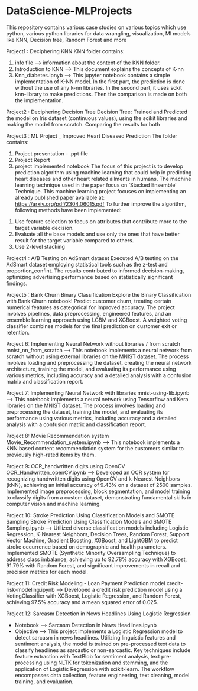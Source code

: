 # DataScience-MLProjects
This repository contains various case studies on various topics which use python, various python libraries for data wrangling, visualization, Ml models like KNN, Decision tree, Random Forest and more

Project1 : Deciphering KNN
KNN folder contains:
1) info file --> information about the content of the KNN folder.
2) Introduction to KNN --> This document explains the concepts of K-nn
3) Knn_diabetes.ipnyb --> This jupyter notebook contains a simple implementation of K-NN model. In the first part, the prediction is done without the use of any k-nn libraries. In the second part, it uses sckit knn-library to make predictions. Then the comparison is made on both the implementation.

Project2 : Deciphering Decision Tree
Decision Tree: Trained and Predicted the model on Iris dataset (continuous values), using the scikit libraries and making the model from scratch. Comparing the results for both

Project3 : ML Project _ Improved Heart Diseased Prediction
The folder contains:
1) Project presentation - .ppt file
2) Project Report
3) project implemented notebook 
The focus of this project is to develop prediction algorithm using machine learning that could help in predicting heart diseases and other heart related ailments in humans. The machine learning technique used in the paper focus on ‘Stacked Ensemble’ Technique. 
This machine learning project focuses on implementing an already published paper available at: https://arxiv.org/pdf/2304.06015.pdf
To further improve the algorithm, following methods have been implemented:
  1. Use feature selection to focus on attributes that contribute more to the target variable decision.
  2. Evaluate all the base models and use only the ones that have better result for the target variable compared to others.
  3. Use 2-level stacking
     
Project4 : A/B Testing on AdSmart dataset
Executed A/B testing on the AdSmart dataset employing statistical tools such as the z-test and proportion_confint. The results contributed to informed decision-making, optimizing advertising performance based on statistically significant findings.

Project5 : Bank Churn Binary Classification
Explore the Binary Classification with Bank Churn notebook! Predict customer churn, treating certain numerical features as categorical for improved accuracy. The project involves pipelines, data preprocessing, engineered features, and an ensemble learning approach using LGBM and XGBoost. A weighted voting classifier combines models for the final prediction on customer exit or retention.

Project 6: Implementing Neural Network without libraries / from scratch
  mnist_nn_from_scratch --> This notebook implements a neural network from scratch without using external libraries on the MNIST dataset. The process involves       loading and preprocessing the dataset, creating the neural network architecture, training the model, and evaluating its performance using various metrics,         including accuracy and a detailed analysis with a confusion matrix and classification report.

Project 7: Implementing Neural Network with libraries
  mnist-using-lib.ipynb --> This notebook implements a neural network using Tensorflow and Kera libraries on the MNIST dataset. The process involves loading and preprocessing the dataset, training the model, and evaluating its performance using various metrics, including accuracy and a detailed analysis with a confusion matrix and classification report.

Project 8: Movie Recommendation system
  Movie_Recommendation_system.ipynb --> This notebook implements a KNN based content recommendation system for the customers similar to previously high-rated items by them.

Project 9: OCR_handwritten digits using OpenCV
  OCR_Handwritten_openCV.ipynb --> Developed an OCR system for recognizing handwritten digits using OpenCV and k-Nearest Neighbors (kNN), achieving an initial accuracy of 9.43% on a dataset of 2500 samples. Implemented image preprocessing, block segmentation, and model training to classify digits from a custom dataset, demonstrating fundamental skills in computer vision and machine learning.

Project 10: Stroke Prediction Using Classification Models and SMOTE Sampling
 Stroke Prediction Using Classification Models and SMOTE Sampling.ipynb --> Utilized diverse classification models including Logistic Regression, K-Nearest Neighbors, Decision Trees, Random Forest, Support Vector Machine, Gradient Boosting, XGBoost, and LightGBM to predict stroke occurrence based on demographic and health parameters. Implemented SMOTE (Synthetic Minority Oversampling Technique) to address class imbalance, achieving up to 92.78% accuracy with XGBoost, 91.79% with Random Forest, and significant improvements in recall and precision metrics for each model.

Project 11: Credit Risk Modeling - Loan Payment Prediction model
 credit-risk-modeling.ipynb --> Developed a credit risk prediction model using a VotingClassifier with XGBoost, Logistic Regression, and Random Forest, achieving 97.5% accuracy and a mean squared error of 0.025.

 Project 12: Sarcasm Detection in News Headlines Using Logistic Regression
 - Notebook --> Sarcasm Detection in News Headlines.ipynb
 - Objective --> This project implements a Logistic Regression model to detect sarcasm in news headlines. Utilizing linguistic features and sentiment analysis, the model is trained on pre-processed text data to classify headlines as sarcastic or non-sarcastic. Key techniques include feature extraction with TextBlob for sentiment analysis, text pre-processing using NLTK for tokenization and stemming, and the application of Logistic Regression with scikit-learn. The workflow encompasses data collection, feature engineering, text cleaning, model training, and evaluation.
